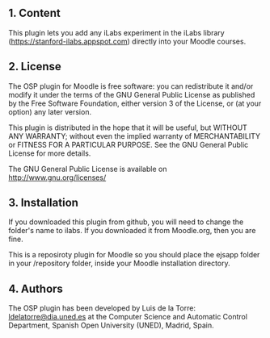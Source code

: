 ## 1. Content

This plugin lets you add any iLabs experiment in the iLabs library (https://stanford-ilabs.appspot.com) directly
into your Moodle courses.

## 2. License

The OSP plugin for Moodle is free software: you can redistribute it and/or modify it under the terms of the GNU General
Public License as published by the Free Software Foundation, either version 3 of the License, or (at your option) any
later version.

This plugin is distributed in the hope that it will be useful, but WITHOUT ANY WARRANTY; without even the implied
warranty of MERCHANTABILITY or FITNESS FOR A PARTICULAR PURPOSE. See the GNU General Public License for more details.

The GNU General Public License is available on http://www.gnu.org/licenses/

## 3. Installation

If you downloaded this plugin from github, you will need to change the folder's name to ilabs. If you downloaded it from
Moodle.org, then you are fine.

This is a reposiroty plugin for Moodle so you should place the ejsapp folder in your /repository folder, inside your
Moodle installation directory.

## 4. Authors

The OSP plugin has been developed by Luis de la Torre: ldelatorre@dia.uned.es at the Computer Science and Automatic Control 
Department, Spanish Open University (UNED), Madrid, Spain.
